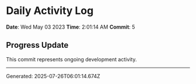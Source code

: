 # Daily Activity Log

**Date**: Wed May 03 2023
**Time**: 2:01:14 AM
**Commit**: 5

## Progress Update

This commit represents ongoing development activity.

---
Generated: 2025-07-26T06:01:14.674Z
